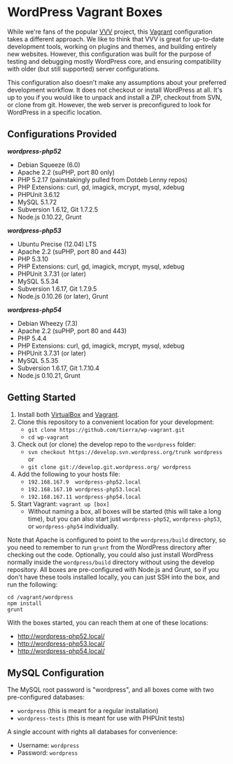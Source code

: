 # WordPress Vagrant Boxes

While we're fans of the popular [VVV](https://github.com/10up/varying-vagrant-vagrants)
project, this [Vagrant](http://vagrantup.com) configuration takes a different approach.
We like to think that VVV is great for up-to-date development tools, working on plugins
and themes, and building entirely new websites. However, this configuration was built
for the purpose of testing and debugging mostly WordPress core, and ensuring
compatibility with older (but still supported) server configurations.

This configuration also doesn't make any assumptions about your preferred development
workflow. It does not checkout or install WordPress at all. It's up to you if you
would like to unpack and install a ZIP, checkout from SVN, or clone from git. However,
the web server is preconfigured to look for WordPress in a specific location.

## Configurations Provided

***wordpress-php52***

* Debian Squeeze (6.0)
* Apache 2.2 (suPHP, port 80 only)
* PHP 5.2.17 (painstakingly pulled from Dotdeb Lenny repos)
* PHP Extensions: curl, gd, imagick, mcrypt, mysql, xdebug
* PHPUnit 3.6.12
* MySQL 5.1.72
* Subversion 1.6.12, Git 1.7.2.5
* Node.js 0.10.22, Grunt

***wordpress-php53***

* Ubuntu Precise (12.04) LTS
* Apache 2.2 (suPHP, port 80 and 443)
* PHP 5.3.10
* PHP Extensions: curl, gd, imagick, mcrypt, mysql, xdebug
* PHPUnit 3.7.31 (or later)
* MySQL 5.5.34
* Subversion 1.6.17, Git 1.7.9.5
* Node.js 0.10.26 (or later), Grunt

***wordpress-php54***

* Debian Wheezy (7.3)
* Apache 2.2 (suPHP, port 80 and 443)
* PHP 5.4.4
* PHP Extensions: curl, gd, imagick, mcrypt, mysql, xdebug
* PHPUnit 3.7.31 (or later)
* MySQL 5.5.35
* Subversion 1.6.17, Git 1.7.10.4
* Node.js 0.10.21, Grunt

## Getting Started

1. Install both [VirtualBox](https://www.virtualbox.org/) and
   [Vagrant](http://www.vagrantup.com/).
2. Clone this repository to a convenient location for your development:
    * `git clone https://github.com/tierra/wp-vagrant.git`
    * `cd wp-vagrant`
3. Check out (or clone) the develop repo to the `wordpress` folder:
    * `svn checkout https://develop.svn.wordpress.org/trunk wordpress` or
    * `git clone git://develop.git.wordpress.org/ wordpress`
4. Add the following to your hosts file:
    * `192.168.167.9  wordpress-php52.local`
    * `192.168.167.10 wordpress-php53.local`
    * `192.168.167.11 wordpress-php54.local`
5. Start Vagrant: `vagrant up [box]`
    * Without naming a box, all boxes will be started (this will take a long
      time), but you can also start just `wordpress-php52`, `wordpress-php53`,
      or `wordpress-php54` individually.

Note that Apache is configured to point to the `wordpress/build` directory,
so you need to remember to run `grunt` from the WordPress directory after
checking out the code. Optionally, you could also just install WordPress
normally inside the `wordpress/build` directory without using the develop
repository. All boxes are pre-configured with Node.js and Grunt, so if you
don't have these tools installed locally, you can just SSH into the box, and
run the following:

```
cd /vagrant/wordpress
npm install
grunt
```

With the boxes started, you can reach them at one of these locations:

* http://wordpress-php52.local/
* http://wordpress-php53.local/
* http://wordpress-php54.local/

## MySQL Configuration

The MySQL root password is "wordpress", and all boxes
come with two pre-configured databases:

* `wordpress` (this is meant for a regular installation)
* `wordpress-tests` (this is meant for use with PHPUnit tests)

A single account with rights all databases for convenience:

* Username: `wordpress`
* Password: `wordpress`


